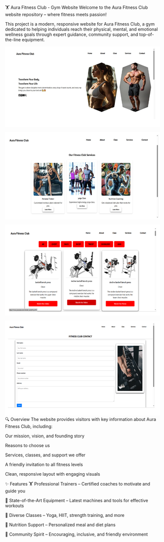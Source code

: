 🏋️ Aura Fitness Club - Gym Website
Welcome to the Aura Fitness Club website repository – where fitness meets passion!

This project is a modern, responsive website for Aura Fitness Club, a gym dedicated to helping individuals reach their physical, mental, and emotional wellness goals through expert guidance, community support, and top-of-the-line equipment.

![image alt](https://github.com/Shanelhai/GYM/blob/40b79b007ca61b55d4480ef05ff278b92478266d/1.PNG)

![image alt](https://github.com/Shanelhai/GYM/blob/40b79b007ca61b55d4480ef05ff278b92478266d/2.PNG)

![image alt](https://github.com/Shanelhai/GYM/blob/40b79b007ca61b55d4480ef05ff278b92478266d/3.PNG)

![image alt](https://github.com/Shanelhai/GYM/blob/40b79b007ca61b55d4480ef05ff278b92478266d/4.PNG)
🔍 Overview
The website provides visitors with key information about Aura Fitness Club, including:

Our mission, vision, and founding story

Reasons to choose us

Services, classes, and support we offer

A friendly invitation to all fitness levels

Clean, responsive layout with engaging visuals

✨ Features
🏋️ Professional Trainers – Certified coaches to motivate and guide you

💪 State-of-the-Art Equipment – Latest machines and tools for effective workouts

🧘 Diverse Classes – Yoga, HIIT, strength training, and more

🥗 Nutrition Support – Personalized meal and diet plans

🤝 Community Spirit – Encouraging, inclusive, and friendly environment
